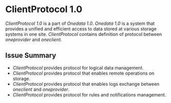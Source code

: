 ClientProtocol 1.0
==================

*ClientProtocol 1.0* is a part of *Onedata 1.0*. *Onedata 1.0* is a system that provides a unified and efficient access
to data stored at various storage systems in one site. *ClientProtocol* contains definition of protocol between 
*oneprovider* and *oneclient*.

Issue Summary
-------------

* *ClientProtocol* provides protocol for logical data management.
* *ClientProtocol* provides protocol that enables remote operations on storage.
* *ClientProtocol* provides protocol that enables logs exchange between *oneclient* and *oneprovider*.
* *ClientProtocol* provides protocol for rules and notifications management.